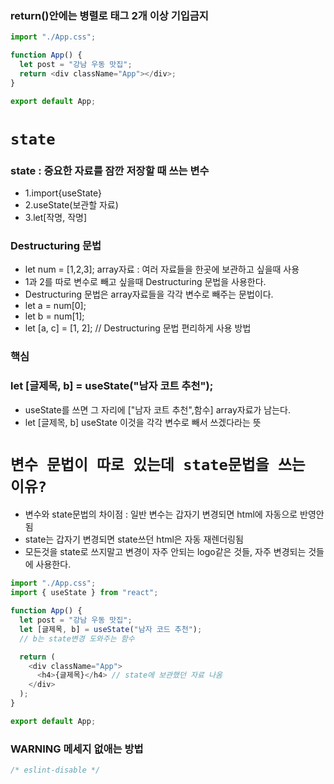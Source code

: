 ### return()안에는 병렬로 태그 2개 이상 기입금지

```js
import "./App.css";

function App() {
  let post = "강남 우동 맛집";
  return <div className="App"></div>;
}

export default App;
```

# `state`

### state : 중요한 자료를 잠깐 저장할 때 쓰는 변수

- 1.import{useState}
- 2.useState(보관할 자료)
- 3.let[작명, 작명]

### Destructuring 문법

- let num = [1,2,3]; array자료 : 여러 자료들을 한곳에 보관하고 싶을때 사용
- 1과 2를 따로 변수로 빼고 싶을때 Destructuring 문법을 사용한다.
- Destructuring 문법은 array자료들을 각각 변수로 빼주는 문법이다.
- let a = num[0];
- let b = num[1];
- let [a, c] = [1, 2]; // Destructuring 문법 편리하게 사용 방법

### 핵심

### let [글제목, b] = useState("남자 코트 추천");

- useState를 쓰면 그 자리에 ["남자 코트 추천",함수] array자료가 남는다.
- let [글제목, b] useState 이것을 각각 변수로 빼서 쓰겠다라는 뜻

# `변수 문법이 따로 있는데 state문법을 쓰는 이유?`

- 변수와 state문법의 차이점 : 일반 변수는 갑자기 변경되면 html에 자동으로 반영안됨
- state는 갑자기 변경되면 state쓰던 html은 자동 재렌더링됨
- 모든것을 state로 쓰지말고 변경이 자주 안되는 logo같은 것들, 자주 변경되는 것들에 사용한다.

```js
import "./App.css";
import { useState } from "react";

function App() {
  let post = "강남 우동 맛집";
  let [글제목, b] = useState("남자 코드 추천");
  // b는 state변경 도와주는 함수

  return (
    <div className="App">
      <h4>{글제목}</h4> // state에 보관했던 자료 나옴
    </div>
  );
}

export default App;
```

### WARNING 메세지 없애는 방법

```js
/* eslint-disable */
```
